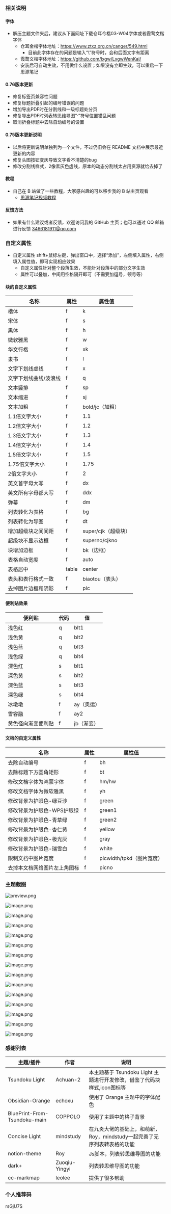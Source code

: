 ### 相关说明

#### 字体

- 解压主题文件夹后，建议从下面网址下载仓耳今楷03-W04字体或者霞鹜文楷字体
  - 仓耳金楷字体地址：https://www.ztxz.org.cn/canger/549.html
    - 目前此字体存在的问题是输入“\”符号时，会和后面文字有距离
  - 霞鹜文楷字体地址：https://github.com/lxgw/LxgwWenKai/
  - 安装后可自动生效，不用做什么设置；如果没有立即生效，可以重启一下思源笔记

#### 0.76版本更新

- 修复标签页兼容性问题
- 修复标题折叠引起的编号错误的问题
- 增加导出PDF时在分割线和一级标题处分页
- 修复导出PDF时列表转思维导图“·”符号位置错乱问题
- 取消折叠标题中去除自动编号的设置

#### 0.75版本更新说明

- 以后将更新说明单独列为一个文件，不过仍旧会在 README 文档中展示最近更新的内容
- 修复头图按钮变灰导致文字看不清楚的bug
- 修改分割线样式，2像素灰色虚线，原本的动态分割线太占用资源就给去掉了

#### 教程

- 自己在 B 站做了一些教程，大家感兴趣的可以移步我的 B 站主页观看
  - [思源笔记视频教程](https://space.bilibili.com/250665585/video)

#### 反馈方法

- 如果有什么建议或者反馈，欢迎访问我的 GitHub 主页；也可以通过 QQ 邮箱进行反馈 3466181911@qq.com

### 自定义属性

- 自定义属性 shift+鼠标左键，弹出窗口中，选择“添加”，左侧填入属性，右侧填入属性值，即可实现相应效果
  - 自定义属性针对整个段落生效，不能针对段落中的部分文字生效
  - 属性可以叠加，中间用空格隔开即可（不需要加逗号，顿号等）

#### 块的自定义属性


|名称|属性|属性值|
|---|---|---|
|楷体|f|k|
|宋体|f|s|
|黑体|f|h|
|微软雅黑|f|w|
|华文行楷|f|xk|
|隶书|f|l|
|文字下划线虚线|f|x|
|文字下划线曲线/波浪线|f|q|
|文本竖排|f|sp|
|文本缩进|f|sj|
|文本加粗|f|bold/jc（加粗）|
|1.1倍文字大小|f|1.1|
|1.2倍文字大小|f|1.2|
|1.3倍文字大小|f|1.3|
|1.4倍文字大小|f|1.4|
|1.5倍文字大小|f|1.5|
|1.75倍文字大小|f|1.75|
|2倍文字大小|f|2|
|英文首字母大写|f|dx|
|英文所有字母都大写|f|ddx|
|弹幕|f|dm|
|列表转化为表格|f|bg|
|列表转化为导图|f|dt|
|增加超级块之间间距|f|super/cjk（超级块）|
|超级块不显示边框|f|superno/cjkno|
|块增加边框|f|bk（边框）|
|表格自动宽度|f|auto|
|表格居中|table|center|
|表头和表行格式一致|f|biaotou（表头）|
|去掉图片边框和阴影|f|pic|

#### 便利贴效果

| 便利贴             | 代码 | 值         |
| ------------------ | ---- | ---------- |
| 浅色红             | q    | blt1       |
| 浅色黄             | q    | blt2       |
| 浅色蓝             | q    | blt3       |
| 浅色绿             | q    | blt4       |
| 深色红             | s    | blt1       |
| 深色黄             | s    | blt2       |
| 深色蓝             | s    | blt3       |
| 深色绿             | s    | blt4       |
| 冰墩墩             | f    | ay（奥运） |
| 雪容融             | f    | ay2        |
| 黄色径向渐变便利贴 | f    | jb（渐变） |

#### 文档的自定义属性

| 名称                         | 属性 | 属性值                    |
| ---------------------------- | ---- | ------------------------- |
| 去除自动编号                 | f    | bh                        |
| 去除标题下方圆角矩形         | f    | bt                        |
| 修改文档字体为鸿蒙字体       | f    | hm/hw                     |
| 修改文档字体为微软雅黑       | f    | yh                        |
| 修改背景为护眼色-绿豆沙      | f    | green                     |
| 修改背景为护眼色-WPS护眼绿   | f    | green1                    |
| 修改背景为护眼色-青草绿      | f    | green2                    |
| 修改背景为护眼色-杏仁黄      | f    | yellow                    |
| 修改背景为护眼色-极光灰      | f    | gray                      |
| 修改背景为护眼色-瑞雪白      | f    | white                     |
| 限制文档中图片宽度           | f    | picwidth/tpkd（图片宽度） |
| 去掉本文档网络图片左上角图标 | f    | picno                     |

### 主题截图

![preview.png](https://tva1.sinaimg.cn/large/0082QUidly1h2e3atpvxnj31hc0u0qc4.jpg)

![image.png](https://tva1.sinaimg.cn/large/0082QUidly1gzsgda4t7aj31hc0smkao.jpg)

![image.png](https://tva1.sinaimg.cn/large/0082QUidly1gzsge4flubj31hc0sm1be.jpg)

![image.png](https://tva1.sinaimg.cn/large/0082QUidly1h03bwdngb1j31hc0sm1kx.jpg)

![image.png](https://tva1.sinaimg.cn/large/0082QUidly1gzsi13jfipj31hc0sm13h.jpg)

![image.png](https://tva1.sinaimg.cn/large/0082QUidly1gzsi5wv36wj31hc0smgx2.jpg)

![image.png](https://tva1.sinaimg.cn/large/0082QUidly1gzsi34942uj31hc0smdq5.jpg)

![image.png](https://tva1.sinaimg.cn/large/0082QUidly1gzshllc8bsj31hc0sm18t.jpg)

![image.png](https://tva1.sinaimg.cn/large/0082QUidly1gzshr7al8jj31hc0smdvk.jpg)

![image.png](https://tva1.sinaimg.cn/large/0082QUidly1gzshswsij6j31hc0smqnu.jpg)

![image.png](https://tva1.sinaimg.cn/large/0082QUidly1gzshutksjfj31hc0smkgl.jpg)

![image.png](https://tva1.sinaimg.cn/large/0082QUidly1gzshvow6okj31hc0sm1j3.jpg)

![image.png](https://tva1.sinaimg.cn/large/0082QUidly1gzshzlzbpsj31hc0sm1kx.jpg)

![image.png](https://tva1.sinaimg.cn/large/0082QUidly1gzsi8fsqejj31hc0smaui.jpg)

![image.png](https://tva1.sinaimg.cn/large/0082QUidly1gzsibhzoegj31hc0smkdc.jpg)



### 感谢列表

| 主题/插件                    | 作者          | 说明                                                         |
| ---------------------------- | ------------- | ------------------------------------------------------------ |
| Tsundoku Light               | Achuan-2      | 本主题基于 Tsundoku Light 主题进行开发修改，借鉴了代码块样式,icon图标等 |
| Obsidian-Orange              | echoxu        | 使用了 Orange 主题中的字体配色                               |
| BluePrint-From-Tsundoku-main | COPPOLO       | 使用了主题中的格子背景                                       |
| Concise Light                | mindstudy     | 在九炎大佬的基础上，和萌新，Roy，mindstudy一起完善了无序列表转表格的功能 |
| notion-theme                 | Roy           | Js脚本，列表转思维导图的功能                                 |
| dark+                        | Zuoqiu-Yingyi | 列表转思维导图的功能                                         |
| cc-markmap                   | leolee        | 提供了很多帮助                                               |

### 个人推荐码

rsGjU7S
